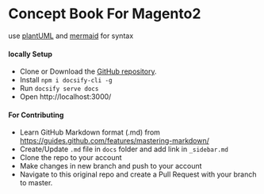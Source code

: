 # Concept Book For Magento2

use [plantUML](https://plantuml.com/) and [mermaid](https://mermaid-js.github.io/mermaid/#/n00b-gettingStarted) for syntax

#### locally Setup

- Clone or Download the [GitHub repository](https://github.com/lalittmohan/magento2-concept-book).
- Install `npm i docsify-cli -g`
- Run `docsify serve docs`
- Open http://localhost:3000/

#### For Contributing

- Learn GitHub Markdown format (.md) from https://guides.github.com/features/mastering-markdown/
- Create/Update `.md` file in `docs` folder and add link in `_sidebar.md`
- Clone the repo to your account
- Make changes in new branch and push to your account
- Navigate to this original repo and create a Pull Request with your branch to master.
